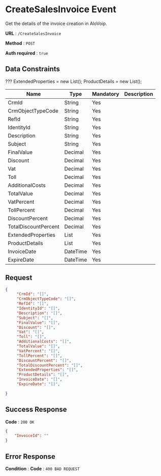 # CreateSalesInvoice Event

Get the details of the invoice creation in AloVoip.


**URL** : `/CreateSalesInvoice`

**Method** : `POST`

**Auth required** : `true`

## Data Constraints

???
            ExtendedProperties = new List<ExtendedPropertiesRequest>();
            ProductDetails = new List<ProductDetailsRequest>();

|Name|Type|Mandatory|Description|
|-|-|-|-| 
|CrmId |String|Yes|  |
|CrmObjectTypeCode |String |Yes | |
|RefId |String |Yes | |
|IdentityId |String |Yes | |
|Description |String |Yes | |
|Subject |String |Yes| |
|FinalValue |Decimal |Yes | |
|Discount |Decimal |Yes | |
|Vat |Decimal |Yes | |
|Toll |Decimal |Yes | |
|AdditionalCosts |Decimal |Yes | |
|TotalValue |Decimal |Yes | |
|VatPercent |Decimal |Yes | |
|TollPercent |Decimal |Yes | |
|DiscountPercent |Decimal |Yes | |
|TotalDiscountPercent |Decimal |Yes | |
|ExtendedProperties |List |Yes | |
|ProductDetails |List |Yes | |
|InvoiceDate |DateTime |Yes | |
|ExpireDate |DateTime |Yes | |

## Request 


```json
{
     "CrmId": "[]",
     "CrmObjectTypeCode": "[]",
     "RefId": "[]",
     "IdentityId": "[]",
     "Description": "[]",
     "Subject": "[]",
     "FinalValue": "[]",
     "Discount": "[]",
     "Vat": "[]",
     "Toll": "[]",
     "AdditionalCosts": "[]",
     "TotalValue": "[]",
     "VatPercent": "[]",
     "TollPercent": "[]",
     "DiscountPercent": "[]",
     "TotalDiscountPercent": "[]",
     "ExtendedProperties": "[]",
     "ProductDetails": "[]",
     "InvoiceDate": "[]",
     "ExpireDate": "[]",
     
}
```

## Success Response

**Code** : `200 OK`

```json
{
    "InvoiceId": ""
}

```

## Error Response

**Condition** : 
**Code** : `400 BAD REQUEST`

` ` 


